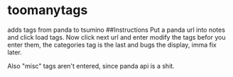 # toomanytags
adds tags from panda to tsumino
##Instructions
Put a panda url into notes and click load tags. Now click next url and enter modify the tags befor you enter them, the categories tag is the last and bugs the display, imma fix later.

Also "misc" tags aren't entered, since panda api is a shit.
